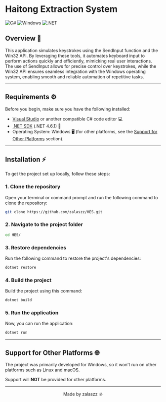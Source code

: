 # Haitong Extraction System

![C#](https://img.shields.io/badge/language-C%23-blue.svg)
![Windows](https://img.shields.io/badge/platform-Windows-lightgrey.svg)
![.NET](https://img.shields.io/badge/.NET-blue)

## Overview 🚀

This application simulates keystrokes using the SendInput function and the Win32 API. By leveraging these tools, it automates keyboard input to perform actions quickly and efficiently, mimicking real user interactions. The use of SendInput allows for precise control over keystrokes, while the Win32 API ensures seamless integration with the Windows operating system, enabling smooth and reliable automation of repetitive tasks.

---

## Requirements ⚙️

Before you begin, make sure you have the following installed:

- [Visual Studio](https://visualstudio.microsoft.com/) or another compatible C# code editor 💻
- [.NET SDK](https://dotnet.microsoft.com/download) (.NET 4.6.1) 🔧
- Operating System: Windows 🖥️ (for other platforms, see the [Support for Other Platforms](#support-for-other-platforms) section).

---

## Installation ⚡

To get the project set up locally, follow these steps:

### 1. Clone the repository

Open your terminal or command prompt and run the following command to clone the repository:

```bash
git clone https://github.com/zalaszz/HES.git
```

### 2. Navigate to the project folder

```bash
cd HES/
```

### 3. Restore dependencies

Run the following command to restore the project's dependencies:

```bash
dotnet restore
```

### 4. Build the project

Build the project using this command:

```bash
dotnet build
```

### 5. Run the application

Now, you can run the application:

```bash
dotnet run
```

---

## Support for Other Platforms 🌐

The project was primarily developed for Windows, so it won't run on other platforms such as Linux and macOS.

Support will **NOT** be provided for other platforms.

---

<p align="center">Made by zalaszz ☣️</p>
